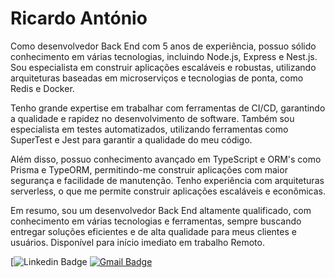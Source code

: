 # Ricardo António
Como desenvolvedor Back End com 5 anos de experiência, possuo sólido conhecimento em várias tecnologias, incluindo Node.js, Express e Nest.js. Sou especialista em construir aplicações escaláveis e robustas, utilizando arquiteturas baseadas em microserviços e tecnologias de ponta, como Redis e Docker.<p/>
<p>Tenho grande expertise em trabalhar com ferramentas de CI/CD, garantindo a qualidade e rapidez no desenvolvimento de software. Também sou especialista em testes automatizados, utilizando ferramentas como SuperTest e Jest para garantir a qualidade do meu código.<p/> 
<p>Além disso, possuo conhecimento avançado em TypeScript e ORM's como Prisma e TypeORM, permitindo-me construir aplicações com maior segurança e facilidade de manutenção. Tenho experiência com arquiteturas serverless, o que me permite construir aplicações escaláveis e econômicas.<p/> 
<p>Em resumo, sou um desenvolvedor Back End altamente qualificado, com conhecimento em várias tecnologias e ferramentas, sempre buscando entregar soluções eficientes e de alta qualidade para meus clientes e usuários. Disponível para início imediato em trabalho Remoto.<p/>

[![Linkedin Badge](https://img.shields.io/badge/-Ricardo%20António-00875f?style=flat-square&logo=Linkedin&logoColor=white&link=https://www.linkedin.com/in/ricardo-jo%C3%A3o-ant%C3%B3nio-10b996220/)
[![Gmail Badge](https://img.shields.io/badge/-ricardojoaoantonio2@gmail.com-00875f?style=flat-square&logo=Gmail&logoColor=white&link=mailto:ricardojoaoantonio2@gmail.com)](mailto:ricardojoaoantonio2@gmail.com)
